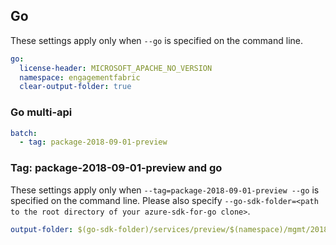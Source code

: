 ## Go

These settings apply only when `--go` is specified on the command line.

``` yaml $(go)
go:
  license-header: MICROSOFT_APACHE_NO_VERSION
  namespace: engagementfabric
  clear-output-folder: true
```

### Go multi-api

``` yaml $(go) && $(multiapi)
batch:
  - tag: package-2018-09-01-preview
```

### Tag: package-2018-09-01-preview and go

These settings apply only when `--tag=package-2018-09-01-preview --go` is specified on the command line.
Please also specify `--go-sdk-folder=<path to the root directory of your azure-sdk-for-go clone>`.

``` yaml $(tag) == 'package-2018-09-01-preview' && $(go)
output-folder: $(go-sdk-folder)/services/preview/$(namespace)/mgmt/2018-09-01-preview/$(namespace)
```